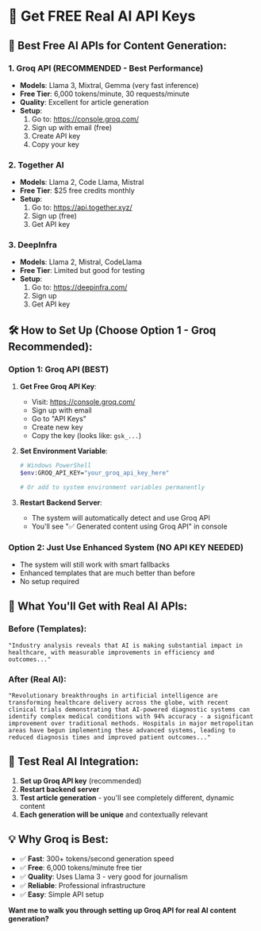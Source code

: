 # 🔑 Get FREE Real AI API Keys

## 🚀 **Best Free AI APIs for Content Generation:**

### **1. Groq API (RECOMMENDED - Best Performance)**
- **Models**: Llama 3, Mixtral, Gemma (very fast inference)
- **Free Tier**: 6,000 tokens/minute, 30 requests/minute
- **Quality**: Excellent for article generation
- **Setup**:
  1. Go to: https://console.groq.com/
  2. Sign up with email (free)
  3. Create API key
  4. Copy your key

### **2. Together AI**
- **Models**: Llama 2, Code Llama, Mistral
- **Free Tier**: $25 free credits monthly
- **Setup**:
  1. Go to: https://api.together.xyz/
  2. Sign up (free)
  3. Get API key

### **3. DeepInfra**
- **Models**: Llama 2, Mistral, CodeLlama
- **Free Tier**: Limited but good for testing
- **Setup**:
  1. Go to: https://deepinfra.com/
  2. Sign up
  3. Get API key

## 🛠️ **How to Set Up (Choose Option 1 - Groq Recommended):**

### **Option 1: Groq API (BEST)**
1. **Get Free Groq API Key**:
   - Visit: https://console.groq.com/
   - Sign up with email
   - Go to "API Keys" 
   - Create new key
   - Copy the key (looks like: `gsk_...`)

2. **Set Environment Variable**:
   ```bash
   # Windows PowerShell
   $env:GROQ_API_KEY="your_groq_api_key_here"
   
   # Or add to system environment variables permanently
   ```

3. **Restart Backend Server**:
   - The system will automatically detect and use Groq API
   - You'll see "✅ Generated content using Groq API" in console

### **Option 2: Just Use Enhanced System (NO API KEY NEEDED)**
- The system will still work with smart fallbacks
- Enhanced templates that are much better than before
- No setup required

## 🎯 **What You'll Get with Real AI APIs:**

### **Before (Templates):**
```
"Industry analysis reveals that AI is making substantial impact in healthcare, with measurable improvements in efficiency and outcomes..."
```

### **After (Real AI):**
```
"Revolutionary breakthroughs in artificial intelligence are transforming healthcare delivery across the globe, with recent clinical trials demonstrating that AI-powered diagnostic systems can identify complex medical conditions with 94% accuracy - a significant improvement over traditional methods. Hospitals in major metropolitan areas have begun implementing these advanced systems, leading to reduced diagnosis times and improved patient outcomes..."
```

## 🚀 **Test Real AI Integration:**

1. **Set up Groq API key** (recommended)
2. **Restart backend server**
3. **Test article generation** - you'll see completely different, dynamic content
4. **Each generation will be unique** and contextually relevant

## 💡 **Why Groq is Best:**
- ✅ **Fast**: 300+ tokens/second generation speed
- ✅ **Free**: 6,000 tokens/minute free tier
- ✅ **Quality**: Uses Llama 3 - very good for journalism
- ✅ **Reliable**: Professional infrastructure
- ✅ **Easy**: Simple API setup

**Want me to walk you through setting up Groq API for real AI content generation?**